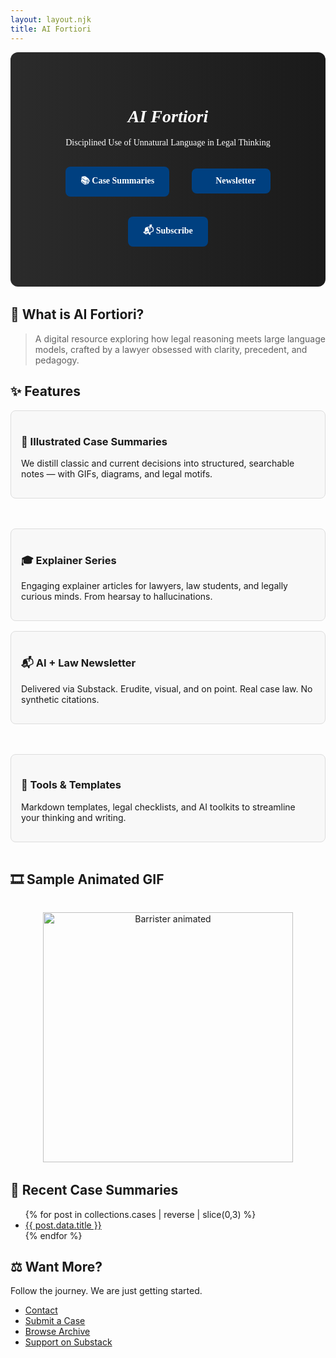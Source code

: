 ```yaml
---
layout: layout.njk
title: AI Fortiori
---
```


<style>
  .hero {
    background: linear-gradient(to right, #2b2b2b, #1a1a1a);
    color: white;
    padding: 3rem;
    text-align: center;
    border-radius: 12px;
    margin-bottom: 2rem;
    font-family: "Century Schoolbook", serif;
  }
  .button {
    display: inline-block;
    padding: 12px 24px;
    margin: 1rem;
    background-color: #004080;
    color: #fff;
    text-decoration: none;
    border-radius: 8px;
    font-weight: bold;
    transition: background 0.3s;
  }
  .button:hover {
    background-color: #0055aa;
  }
  .card {
    border: 1px solid #ddd;
    border-radius: 8px;
    padding: 1rem;
    margin-bottom: 1rem;
    background: #f8f8f8;
  }
  .gif-container {
    text-align: center;
    margin: 2rem 0;
  }
  .two-col {
    display: flex;
    gap: 2rem;
    flex-wrap: wrap;
  }
  .two-col > div {
    flex: 1;
    min-width: 300px;
  }
</style>

<div class="hero">
  <h1><em>AI Fortiori</em></h1>
  <p class="tagline">Disciplined Use of Unnatural Language in Legal Thinking</p>
  <a class="button" href="/cases/">📚 Case Summaries</a>
  <a class="button" href="/newsletter/">📰 Newsletter</a>
  <a class="button" href="https://substack.com" target="_blank">📬 Subscribe</a>
</div>

## 🧠 What is AI Fortiori?

<blockquote>
  A digital resource exploring how legal reasoning meets large language models, crafted by a lawyer obsessed with clarity, precedent, and pedagogy.
</blockquote>

## ✨ Features

<div class="two-col">
  <div class="card">
    <h3>📖 Illustrated Case Summaries</h3>
    <p>We distill classic and current decisions into structured, searchable notes — with GIFs, diagrams, and legal motifs.</p>
  </div>
  <div class="card">
    <h3>🎓 Explainer Series</h3>
    <p>Engaging explainer articles for lawyers, law students, and legally curious minds. From hearsay to hallucinations.</p>
  </div>
</div>

<div class="two-col">
  <div class="card">
    <h3>📬 AI + Law Newsletter</h3>
    <p>Delivered via Substack. Erudite, visual, and on point. Real case law. No synthetic citations.</p>
  </div>
  <div class="card">
    <h3>🧰 Tools & Templates</h3>
    <p>Markdown templates, legal checklists, and AI toolkits to streamline your thinking and writing.</p>
  </div>
</div>

## 🎞️ Sample Animated GIF

<div class="gif-container">
  <img src="https://media.giphy.com/media/3o6Zt481isNVuQI1l6/giphy.gif" alt="Barrister animated" width="400">
</div>

## 🧪 Recent Case Summaries

<ul>
  {% for post in collections.cases | reverse | slice(0,3) %}
    <li><a href="{{ post.url }}">{{ post.data.title }}</a></li>
  {% endfor %}
</ul>

## ⚖️ Want More?

Follow the journey. We are just getting started.

- [Contact](/contact/)
- [Submit a Case](/submit/)
- [Browse Archive](/cases/)
- [Support on Substack](https://substack.com)

